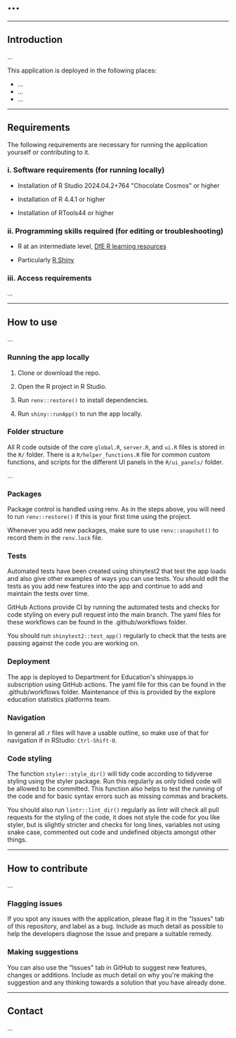 <!-- This is a template README for a DfE dashboard, use this as a starting point for creating your own readme, making sure to replace or delete wherevere there is three dots (...) with the content appropriate for your dashboard -->

<!-- Add the title of your of application -->
# ... 

---

## Introduction 

<!-- Add a short 2-3 sentence description of what your application is for and why it exists -->
... 


This application is deployed in the following places:

<!-- Update this list as appropriate for your app -->

- ...
- ...
- ...

---

## Requirements

The following requirements are necessary for running the application yourself or contributing to it.

### i. Software requirements (for running locally)

<!-- Update these to match your application if they differ from the template -->

- Installation of R Studio 2024.04.2+764 "Chocolate Cosmos" or higher

- Installation of R 4.4.1 or higher

- Installation of RTools44 or higher

### ii. Programming skills required (for editing or troubleshooting)

<!-- Update these to match your application -->

- R at an intermediate level, [DfE R learning resources](https://dfe-analytical-services.github.io/analysts-guide/learning-development/r.html)

- Particularly [R Shiny](https://shiny.rstudio.com/)

### iii. Access requirements

<!-- Detail any access requirements, e.g. database access for source data, including what level of access is required and how to request it.-->

...
  
---

## How to use

<!-- Add any other useful detail for others about your application code here, target it at someone new to your team who might be contributing to the dashboard for the first time, what would you want them to know? -->

...

### Running the app locally

1. Clone or download the repo. 

2. Open the R project in R Studio.

3. Run `renv::restore()` to install dependencies.

4. Run `shiny::runApp()` to run the app locally.

### Folder structure

All R code outside of the core `global.R`, `server.R`, and `ui.R` files is stored in the `R/` folder. There is a `R/helper_functions.R` file for common custom functions, and scripts for the different UI panels in the `R/ui_panels/` folder.

<!-- Include any other detail or anything unique about your code structure as appropriate to help guide others around your repo -->

...

### Packages

Package control is handled using renv. As in the steps above, you will need to run `renv::restore()` if this is your first time using the project.

Whenever you add new packages, make sure to use `renv::snapshot()` to record them in the `renv.lock` file.

### Tests

Automated tests have been created using shinytest2 that test the app loads and also give other examples of ways you can use tests. You should edit the tests as you add new features into the app and continue to add and maintain the tests over time.

GitHub Actions provide CI by running the automated tests and checks for code styling on every pull request into the main branch. The yaml files for these workflows can be found in the .github/workflows folder.

You should run `shinytest2::test_app()` regularly to check that the tests are passing against the code you are working on.

### Deployment

The app is deployed to Department for Education's shinyapps.io subscription using GitHub actions. The yaml file for this can be found in the .github/workflows folder. Maintenance of this is provided by the explore education statistics platforms team.

### Navigation

In general all .r files will have a usable outline, so make use of that for navigation if in RStudio: `Ctrl-Shift-O`.

### Code styling 

The function `styler::style_dir()` will tidy code according to tidyverse styling using the styler package. Run this regularly as only tidied code will be allowed to be committed. This function also helps to test the running of the code and for basic syntax errors such as missing commas and brackets.

You should also run `lintr::lint_dir()` regularly as lintr will check all pull requests for the styling of the code, it does not style the code for you like styler, but is slightly stricter and checks for long lines, variables not using snake case, commented out code and undefined objects amongst other things.

---

## How to contribute

<!-- Add any other information or ways to contribute to your application here -->

...

### Flagging issues

If you spot any issues with the application, please flag it in the "Issues" tab of this repository, and label as a bug. Include as much detail as possible to help the developers diagnose the issue and prepare a suitable remedy.

### Making suggestions

You can also use the "Issues" tab in GitHub to suggest new features, changes or additions. Include as much detail on why you're making the suggestion and any thinking towards a solution that you have already done.

---

## Contact

<!-- Add contact details of how to get in touch with your team. The team mailbox is usually enough -->

...
